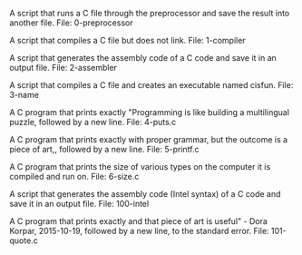 A script that runs a C file through the preprocessor and save the result into another file.
File: 0-preprocessor

A script that compiles a C file but does not link.
File: 1-compiler

A script that generates the assembly code of a C code and save it in an output file.
File: 2-assembler

A script that compiles a C file and creates an executable named cisfun.
File: 3-name

A C program that prints exactly "Programming is like building a multilingual puzzle, followed by a new line.
File: 4-puts.c

A C program that prints exactly with proper grammar, but the outcome is a piece of art,, followed by a new line.
File: 5-printf.c

A C program that prints the size of various types on the computer it is compiled and run on.
File: 6-size.c

A script that generates the assembly code (Intel syntax) of a C code and save it in an output file.
File: 100-intel

A C program that prints exactly and that piece of art is useful" - Dora Korpar, 2015-10-19, followed by a new line, to the standard error.
File: 101-quote.c